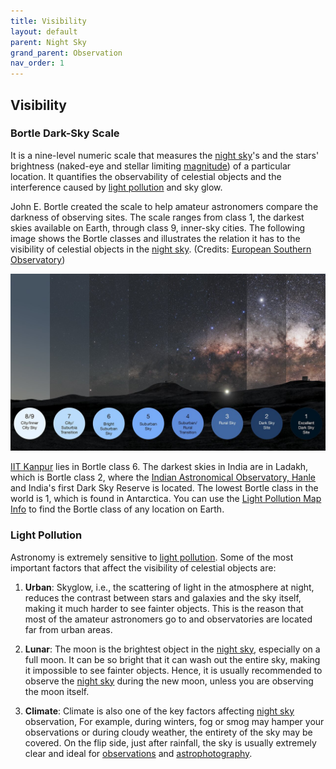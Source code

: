 ```yaml
---
title: Visibility
layout: default
parent: Night Sky
grand_parent: Observation
nav_order: 1
---
```


## Visibility

### Bortle Dark-Sky Scale

It is a nine-level numeric scale that measures the [night sky](../night%20sky/)'s and the stars' brightness (naked-eye and stellar limiting [magnitude](./magnitudes.html)) of a particular location. It quantifies the observability of celestial objects and the interference caused by [light pollution](#light-pollution) and sky glow.

John E. Bortle created the scale to help amateur astronomers compare the darkness of observing sites. The scale ranges from class 1, the darkest skies available on Earth, through class 9, inner-sky cities. The following image shows the Bortle classes and illustrates the relation it has to the visibility of celestial objects in the [night sky](../night%20sky/). (Credits: [European Southern Observatory](https://www.eso.org/public/))

![Bortle Scale](./../../assets/images/observation/night%20sky/visibility/bortle.jpg)

[IIT Kanpur](https://www.iitk.ac.in/) lies in Bortle class 6. The darkest skies in India are in Ladakh, which is Bortle class 2, where the [Indian Astronomical Observatory, Hanle](https://www.iiap.res.in/?q=centres_iao.htm) and India's first Dark Sky Reserve is located. The lowest Bortle class in the world is 1, which is found in Antarctica. You can use the [Light Pollution Map Info](https://www.lightpollutionmap.info/) to find the Bortle class of any location on Earth.

### Light Pollution

Astronomy is extremely sensitive to [light pollution](#light-pollution). Some of the most important factors that affect the visibility of celestial objects are:

1. **Urban**: Skyglow, i.e., the scattering of light in the atmosphere at night, reduces the contrast between stars and galaxies and the sky itself, making it much harder to see fainter objects. This is the reason that most of the amateur astronomers go to and observatories are located far from urban areas.

2. **Lunar**: The moon is the brightest object in the [night sky](../night%20sky/), especially on a full moon. It can be so bright that it can wash out the entire sky, making it impossible to see fainter objects. Hence, it is usually recommended to observe the [night sky](../night%20sky/) during the new moon, unless you are observing the moon itself.

3. **Climate**: Climate is also one of the key factors affecting [night sky](../night%20sky/) observation, For example, during winters, fog or smog may hamper your observations or during cloudy weather, the entirety of the sky may be covered. On the flip side, just after rainfall, the sky is usually extremely clear and ideal for [observations](../) and [astrophotography](../../astrophotography).

